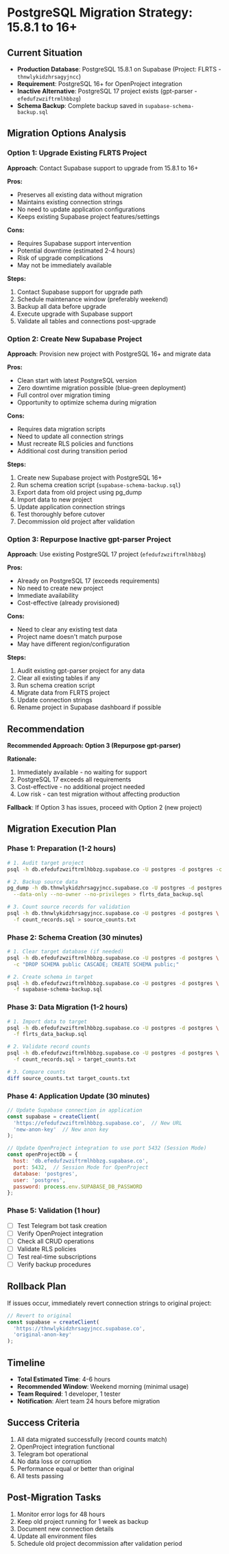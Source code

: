 # PostgreSQL Migration Strategy: 15.8.1 to 16+

## Current Situation
- **Production Database**: PostgreSQL 15.8.1 on Supabase (Project: FLRTS - `thnwlykidzhrsagyjncc`)
- **Requirement**: PostgreSQL 16+ for OpenProject integration
- **Inactive Alternative**: PostgreSQL 17 project exists (gpt-parser - `efedufzwziftrmlhbbzg`)
- **Schema Backup**: Complete backup saved in `supabase-schema-backup.sql`

## Migration Options Analysis

### Option 1: Upgrade Existing FLRTS Project
**Approach**: Contact Supabase support to upgrade from 15.8.1 to 16+

**Pros:**
- Preserves all existing data without migration
- Maintains existing connection strings
- No need to update application configurations
- Keeps existing Supabase project features/settings

**Cons:**
- Requires Supabase support intervention
- Potential downtime (estimated 2-4 hours)
- Risk of upgrade complications
- May not be immediately available

**Steps:**
1. Contact Supabase support for upgrade path
2. Schedule maintenance window (preferably weekend)
3. Backup all data before upgrade
4. Execute upgrade with Supabase support
5. Validate all tables and connections post-upgrade

### Option 2: Create New Supabase Project
**Approach**: Provision new project with PostgreSQL 16+ and migrate data

**Pros:**
- Clean start with latest PostgreSQL version
- Zero downtime migration possible (blue-green deployment)
- Full control over migration timing
- Opportunity to optimize schema during migration

**Cons:**
- Requires data migration scripts
- Need to update all connection strings
- Must recreate RLS policies and functions
- Additional cost during transition period

**Steps:**
1. Create new Supabase project with PostgreSQL 16+
2. Run schema creation script (`supabase-schema-backup.sql`)
3. Export data from old project using pg_dump
4. Import data to new project
5. Update application connection strings
6. Test thoroughly before cutover
7. Decommission old project after validation

### Option 3: Repurpose Inactive gpt-parser Project
**Approach**: Use existing PostgreSQL 17 project (`efedufzwziftrmlhbbzg`)

**Pros:**
- Already on PostgreSQL 17 (exceeds requirements)
- No need to create new project
- Immediate availability
- Cost-effective (already provisioned)

**Cons:**
- Need to clear any existing test data
- Project name doesn't match purpose
- May have different region/configuration

**Steps:**
1. Audit existing gpt-parser project for any data
2. Clear all existing tables if any
3. Run schema creation script
4. Migrate data from FLRTS project
5. Update connection strings
6. Rename project in Supabase dashboard if possible

## Recommendation

**Recommended Approach: Option 3 (Repurpose gpt-parser)**

**Rationale:**
1. Immediately available - no waiting for support
2. PostgreSQL 17 exceeds all requirements
3. Cost-effective - no additional project needed
4. Low risk - can test migration without affecting production

**Fallback**: If Option 3 has issues, proceed with Option 2 (new project)

## Migration Execution Plan

### Phase 1: Preparation (1-2 hours)
```bash
# 1. Audit target project
psql -h db.efedufzwziftrmlhbbzg.supabase.co -U postgres -d postgres -c "\dt"

# 2. Backup source data
pg_dump -h db.thnwlykidzhrsagyjncc.supabase.co -U postgres -d postgres \
  --data-only --no-owner --no-privileges > flrts_data_backup.sql

# 3. Count source records for validation
psql -h db.thnwlykidzhrsagyjncc.supabase.co -U postgres -d postgres \
  -f count_records.sql > source_counts.txt
```

### Phase 2: Schema Creation (30 minutes)
```bash
# 1. Clear target database (if needed)
psql -h db.efedufzwziftrmlhbbzg.supabase.co -U postgres -d postgres \
  -c "DROP SCHEMA public CASCADE; CREATE SCHEMA public;"

# 2. Create schema in target
psql -h db.efedufzwziftrmlhbbzg.supabase.co -U postgres -d postgres \
  -f supabase-schema-backup.sql
```

### Phase 3: Data Migration (1-2 hours)
```bash
# 1. Import data to target
psql -h db.efedufzwziftrmlhbbzg.supabase.co -U postgres -d postgres \
  -f flrts_data_backup.sql

# 2. Validate record counts
psql -h db.efedufzwziftrmlhbbzg.supabase.co -U postgres -d postgres \
  -f count_records.sql > target_counts.txt

# 3. Compare counts
diff source_counts.txt target_counts.txt
```

### Phase 4: Application Update (30 minutes)
```javascript
// Update Supabase connection in application
const supabase = createClient(
  'https://efedufzwziftrmlhbbzg.supabase.co',  // New URL
  'new-anon-key'  // New anon key
);

// Update OpenProject integration to use port 5432 (Session Mode)
const openProjectDb = {
  host: 'db.efedufzwziftrmlhbbzg.supabase.co',
  port: 5432,  // Session Mode for OpenProject
  database: 'postgres',
  user: 'postgres',
  password: process.env.SUPABASE_DB_PASSWORD
};
```

### Phase 5: Validation (1 hour)
- [ ] Test Telegram bot task creation
- [ ] Verify OpenProject integration
- [ ] Check all CRUD operations
- [ ] Validate RLS policies
- [ ] Test real-time subscriptions
- [ ] Verify backup procedures

## Rollback Plan
If issues occur, immediately revert connection strings to original project:
```javascript
// Revert to original
const supabase = createClient(
  'https://thnwlykidzhrsagyjncc.supabase.co',
  'original-anon-key'
);
```

## Timeline
- **Total Estimated Time**: 4-6 hours
- **Recommended Window**: Weekend morning (minimal usage)
- **Team Required**: 1 developer, 1 tester
- **Notification**: Alert team 24 hours before migration

## Success Criteria
1. All data migrated successfully (record counts match)
2. OpenProject integration functional
3. Telegram bot operational
4. No data loss or corruption
5. Performance equal or better than original
6. All tests passing

## Post-Migration Tasks
1. Monitor error logs for 48 hours
2. Keep old project running for 1 week as backup
3. Document new connection details
4. Update all environment files
5. Schedule old project decommission after validation period